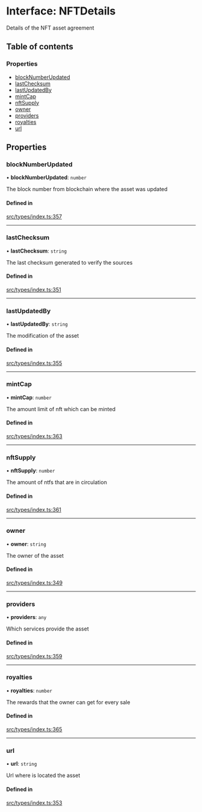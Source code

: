 # Interface: NFTDetails

Details of the NFT asset agreement

## Table of contents

### Properties

- [blockNumberUpdated](NFTDetails.md#blocknumberupdated)
- [lastChecksum](NFTDetails.md#lastchecksum)
- [lastUpdatedBy](NFTDetails.md#lastupdatedby)
- [mintCap](NFTDetails.md#mintcap)
- [nftSupply](NFTDetails.md#nftsupply)
- [owner](NFTDetails.md#owner)
- [providers](NFTDetails.md#providers)
- [royalties](NFTDetails.md#royalties)
- [url](NFTDetails.md#url)

## Properties

### blockNumberUpdated

• **blockNumberUpdated**: `number`

The block number from blockchain where the asset was updated

#### Defined in

[src/types/index.ts:357](https://github.com/nevermined-io/components-catalog/blob/602612e/lib/src/types/index.ts#L357)

___

### lastChecksum

• **lastChecksum**: `string`

The last checksum generated to verify the sources

#### Defined in

[src/types/index.ts:351](https://github.com/nevermined-io/components-catalog/blob/602612e/lib/src/types/index.ts#L351)

___

### lastUpdatedBy

• **lastUpdatedBy**: `string`

The modification of the asset

#### Defined in

[src/types/index.ts:355](https://github.com/nevermined-io/components-catalog/blob/602612e/lib/src/types/index.ts#L355)

___

### mintCap

• **mintCap**: `number`

The amount limit of nft which can be minted

#### Defined in

[src/types/index.ts:363](https://github.com/nevermined-io/components-catalog/blob/602612e/lib/src/types/index.ts#L363)

___

### nftSupply

• **nftSupply**: `number`

The amount of ntfs that are in circulation

#### Defined in

[src/types/index.ts:361](https://github.com/nevermined-io/components-catalog/blob/602612e/lib/src/types/index.ts#L361)

___

### owner

• **owner**: `string`

The owner of the asset

#### Defined in

[src/types/index.ts:349](https://github.com/nevermined-io/components-catalog/blob/602612e/lib/src/types/index.ts#L349)

___

### providers

• **providers**: `any`

Which services provide the asset

#### Defined in

[src/types/index.ts:359](https://github.com/nevermined-io/components-catalog/blob/602612e/lib/src/types/index.ts#L359)

___

### royalties

• **royalties**: `number`

The rewards that the owner can get for every sale

#### Defined in

[src/types/index.ts:365](https://github.com/nevermined-io/components-catalog/blob/602612e/lib/src/types/index.ts#L365)

___

### url

• **url**: `string`

Url where is located the asset

#### Defined in

[src/types/index.ts:353](https://github.com/nevermined-io/components-catalog/blob/602612e/lib/src/types/index.ts#L353)
